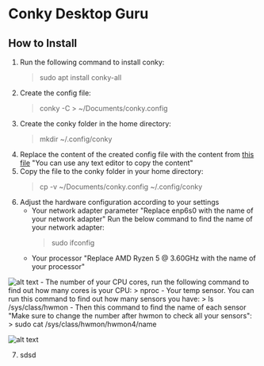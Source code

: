 # Conky Desktop Guru
## How to Install
   1. Run the following command to install conky:
      > sudo apt install conky-all
   2. Create the config file:
      > conky -C > ~/Documents/conky.config
   3. Create the conky folder in the home directory:
      > mkdir ~/.config/conky
   4. Replace the content of the created config file with the content from [this file](https://github.com/moabdrabou/Conky_Desktop_Guru/blob/main/conky.config) "You can use any text editor to copy the content"
   5. Copy the file to the conky folder in your home directory:
      > cp -v ~/Documents/conky.config ~/.config/conky
   6. Adjust the hardware configuration according to your settings
      - Your network adapter parameter "Replace enp6s0 with the name of your network adapter" Run the below command to find the name of your network adapter:
         > sudo ifconfig
      - Your processor "Replace AMD Ryzen 5 @ 3.60GHz with the name of your processor" 

![alt text](https://github.com/moabdrabou/Conky_Desktop_Guru/blob/main/Processor.png?raw=true)
      - The number of your CPU cores, run the following command to find out how many cores is your CPU:
         > nproc
      - Your temp sensor. You can run this command to find out how many sensors you have:
         > ls /sys/class/hwmon
        - Then this command to find the name of each sensor "Make sure to change the number after hwmon to check all your sensors":
         > sudo cat /sys/class/hwmon/hwmon4/name

![alt text](https://github.com/moabdrabou/Conky_Desktop_Guru/blob/main/Sensors.png?raw=true)

   7. sdsd



